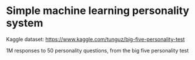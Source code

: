 # Simple machine learning personality system


Kaggle dataset: https://www.kaggle.com/tunguz/big-five-personality-test

1M responses to 50 personality questions, from the big five personality test